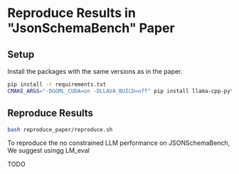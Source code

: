 # Reproduce Results in "JsonSchemaBench" Paper


## Setup

Install the packages with the same versions as in the paper. 
```bash
pip install -r requirements.txt
CMAKE_ARGS="-DGGML_CUDA=on -DLLAVA_BUILD=off" pip install llama-cpp-python==0.3.1
```

## Reproduce Results

```bash
bash reproduce_paper/reproduce.sh
```

To reproduce the no constrained LLM performance on JSONSchemaBench, We suggest usingg LM_eval 

TODO

